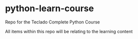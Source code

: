 # python-learn-course
Repo for the Teclado Complete Python Course

All items within this repo will be relating to the learning content
